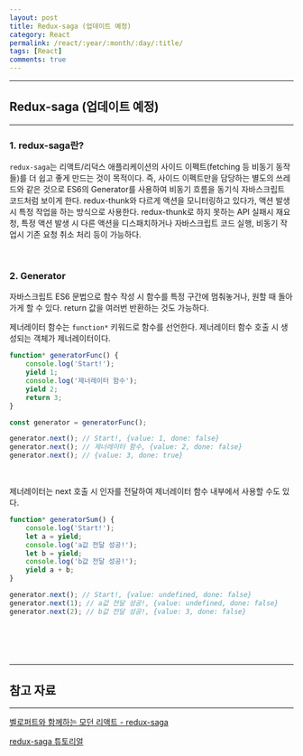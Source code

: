 ```yaml
---
layout: post
title: Redux-saga (업데이트 예정)
category: React
permalink: /react/:year/:month/:day/:title/
tags: [React]
comments: true
---
```


---

## Redux-saga (업데이트 예정)

---

### 1. redux-saga란?

`redux-saga`는 리액트/리덕스 애플리케이션의 사이드 이펙트(fetching 등 비동기 동작들)를 더 쉽고 좋게 만드는 것이 목적이다. 즉, 사이드 이펙트만을 담당하는 별도의 쓰레드와 같은 것으로 ES6의 Generator를 사용하여 비동기 흐름을 동기식 자바스크립트 코드처럼 보이게 한다. redux-thunk와 다르게 액션을 모니터링하고 있다가, 액션 발생 시 특정 작업을 하는 방식으로 사용한다. redux-thunk로 하지 못하는 API 실패시 재요청, 특정 액션 발생 시 다른 액션을 디스패치하거나 자바스크립트 코드 실행, 비동기 작업시 기존 요청 취소 처리 등이 가능하다.

<br>

### 2. Generator

자바스크립트 ES6 문법으로 함수 작성 시 함수를 특정 구간에 멈춰놓거나, 원할 때 돌아가게 할 수 있다. return 값을 여러번 반환하는 것도 가능하다.

제너레이터 함수는 `function*` 키워드로 함수를 선언한다. 제너레이터 함수 호출 시 생성되는 객체가 제너레이터이다.

```javascript
function* generatorFunc() {
    console.log('Start!');
    yield 1;
    console.log('제너레이터 함수');
    yield 2;
    return 3;
}

const generator = generatorFunc();

generator.next(); // Start!, {value: 1, done: false}
generator.next(); // 제너레이터 함수, {value: 2, done: false}
generator.next(); // {value: 3, done: true}
```

<br>

제너레이터는 next 호출 시 인자를 전달하여 제너레이터 함수 내부에서 사용할 수도 있다.

```javascript
function* generatorSum() {
    console.log('Start!');
    let a = yield;
    console.log('a값 전달 성공!');
    let b = yield;
    console.log('b값 전달 성공!');
    yield a + b;
}

generator.next(); // Start!, {value: undefined, done: false}
generator.next(1); // a값 전달 성공!, {value: undefined, done: false}
generator.next(2); // b값 전달 성공!, {value: 3, done: false}
```

<br>

### 

<br>

---

## 참고 자료

---

[벨로퍼트와 함께하는 모던 리액트 - redux-saga](https://react.vlpt.us/redux-middleware/10-redux-saga.html)

[redux-saga 튜토리얼](https://mskims.github.io/redux-saga-in-korean/)



